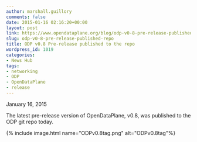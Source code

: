 ```yaml
---
author: marshall.guillory
comments: false
date: 2015-01-16 02:16:20+00:00
layout: post
link: https://www.opendataplane.org/blog/odp-v0-8-pre-release-published-repo/
slug: odp-v0-8-pre-release-published-repo
title: ODP v0.8 Pre-release published to the repo
wordpress_id: 1019
categories:
- News Hub
tags:
- networking
- ODP
- OpenDataPlane
- release
---
```


January 16, 2015

The latest pre-release version of OpenDataPlane, v0.8, was published to the ODP git repo today.

{% include image.html name="ODPv0.8tag.png" alt="ODPv0.8tag"%}

